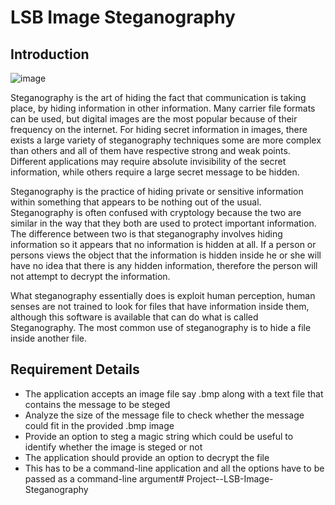 # LSB Image Steganography #

## Introduction ##
![image](https://user-images.githubusercontent.com/49518103/196626265-1b498a36-5706-4a6d-873f-e4df337db198.png)

Steganography is the art of hiding the fact that communication is taking place, by hiding information in other information. Many carrier file formats can be used, but digital images are the most popular because of their frequency on the internet. For hiding secret information in images, there exists a large variety of steganography techniques some are more complex than others and all of them have respective strong and weak points. Different applications may require absolute invisibility of the secret information, while others require a large secret message to be hidden.

 Steganography is the practice of hiding private or sensitive information within something that appears to be nothing out of the usual. Steganography is often confused with cryptology because the two are similar in the way that they both are used to protect important information. The difference between two is that steganography involves hiding information so it appears that no information is hidden at all. If a person or persons views the object that the information is hidden inside he or she will have no idea that there is any hidden information, therefore the person will not attempt to decrypt the information.

What steganography essentially does is exploit human perception, human senses are not trained to look for files that have information inside them, although this software is available that can do what is called Steganography. The most common use of steganography is to hide a file inside another file.

## Requirement Details ##

* The application accepts an image file say .bmp along with a text file that contains the message to be steged
* Analyze the size of the message file to check whether the message could fit in the provided .bmp image
* Provide an option to steg a magic string which could be useful to identify whether the image is steged or not
* The application should provide an option to decrypt the file
* This has to be a command-line application and all the options have to be passed as a command-line argument# Project--LSB-Image-Steganography

